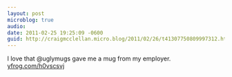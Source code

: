 ```yaml
---
layout: post
microblog: true
audio: 
date: 2011-02-25 19:25:09 -0600
guid: http://craigmcclellan.micro.blog/2011/02/26/t41307750809997312.html
---
```

I love that @uglymugs gave me a mug from my employer.  [yfrog.com/h0vscsvj](http://yfrog.com/h0vscsvj)
